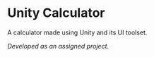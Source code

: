 # Unity Calculator

A calculator made using Unity and its UI toolset.

*Developed as an assigned project.*
